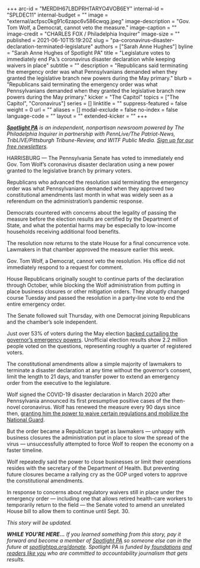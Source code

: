 +++
arc-id = "MERDIH67LBDPRHTARYO4VOB6EY"
internal-id = "SPLDEC11"
internal-budget = ""
image = "external/acfpsc0kg91c6zapc6v586cwqg.jpeg"
image-description = "Gov. Tom Wolf, a Democrat, cannot veto the measure."
image-caption = ""
image-credit = "CHARLES FOX / Philadelphia Inquirer"
image-size = ""
published = 2021-06-10T15:19:20Z
slug = "pa-coronavirus-disaster-declaration-terminated-legislature"
authors = ["Sarah Anne Hughes"]
byline = "Sarah Anne Hughes of Spotlight PA"
title = "Legislature votes to immediately end Pa.’s coronavirus disaster declaration while keeping waivers in place"
subtitle = ""
description = "Republicans said terminating the emergency order was what Pennsylvanians demanded when they granted the legislative branch new powers during the May primary."
blurb = "Republicans said terminating the emergency order was what Pennsylvanians demanded when they granted the legislative branch new powers during the May primary."
kicker = "The Capitol"
topics = ["The Capitol", "Coronavirus"]
series = []
linktitle = ""
suppress-featured = false
weight = 0
url = ""
aliases = []
modal-exclude = false
no-index = false
language-code = ""
layout = ""
extended-kicker = ""
+++

<a href="https://www.spotlightpa.org/"><i><b>Spotlight PA</b></i></a><i> is an independent, nonpartisan newsroom powered by The Philadelphia Inquirer in partnership with PennLive/The Patriot-News, TribLIVE/Pittsburgh Tribune-Review, and WITF Public Media. </i><a href="https://www.spotlightpa.org/newsletters"><i>Sign up for our free newsletters</i></a><i>.</i>

HARRISBURG —&nbsp;The Pennsylvania Senate has voted to immediately end Gov. Tom Wolf’s coronavirus disaster declaration using a new power granted to the legislative branch by primary voters.

Republicans who advanced the resolution said terminating the emergency order was what Pennsylvanians demanded when they approved two constitutional amendments last month in what was widely seen as a referendum on the administration’s pandemic response.

Democrats countered with concerns about the legality of passing the measure before the election results are certified by the Department of State, and what the potential harms may be especially to low-income households receiving additional food benefits.

The resolution now returns to the state House for a final concurrence vote. Lawmakers in that chamber approved the measure earlier this week.

Gov. Tom Wolf, a Democrat, cannot veto the resolution. His office did not immediately respond to a request for comment.

<script src="https://www.spotlightpa.org/embed.js" async></script><div data-spl-embed-version="1" data-spl-src="https://www.spotlightpa.org/embeds/newsletter/"></div>

House Republicans originally sought to continue parts of the declaration through October, while blocking the Wolf administration from putting in place business closures or other mitigation orders. They abruptly changed course Tuesday and passed the resolution in a party-line vote to end the entire emergency order.

The Senate followed suit Thursday, with one Democrat joining Republicans and the chamber’s sole independent. 

Just over 53% of voters during the May election <a href="https://www.spotlightpa.org/news/2021/05/pa-primary-2021-ballot-question-disaster-declaration-results/">backed curtailing the governor’s emergency powers</a>. Unofficial election results show 2.2 million people voted on the questions, representing roughly a quarter of registered voters.

The constitutional amendments allow a simple majority of lawmakers to terminate a disaster declaration at any time without the governor’s consent, limit the length to 21 days, and transfer power to extend an emergency order from the executive to the legislature.

Wolf signed the COVID-19 disaster declaration in March 2020 after Pennsylvania announced its first presumptive positive cases of the then-novel coronavirus. Wolf has renewed the measure every 90 days since then, <a href="https://www.spotlightpa.org/news/2021/02/pennsylvania-constitutional-amendment-executive-power-explainer-may-primary/">granting him the power to waive certain regulations and mobilize the National Guard</a>.

<script src="https://www.spotlightpa.org/embed.js" async></script><div data-spl-embed-version="1" data-spl-src="https://www.spotlightpa.org/embeds/donate/?teaser_text=If%20you%20learned%20something%20from%20this%20report%2C%20pay%20it%20forward%20and%20become%20a%20member%20of%20Spotlight%20PA%20so%20someone%20else%20can%20in%20the%20future."></div>


But the order became a Republican target as lawmakers — unhappy with business closures the administration put in place to slow the spread of the virus — unsuccessfully attempted to force Wolf to reopen the economy on a faster timeline.

Wolf repeatedly said the power to close businesses or limit their operations resides with the secretary of the Department of Health. But preventing future closures became a rallying cry as the GOP urged voters to approve the constitutional amendments.

In response to concerns about regulatory waivers still in place under the emergency order —&nbsp;including one that allows retired health-care workers to temporarily return to the field — the Senate voted to amend an unrelated House bill to allow them to continue until Sept. 30.

<i>This story will be updated.</i>

<i><b>WHILE YOU’RE HERE...</b></i><i> If you learned something from this story, pay it forward and become a member of </i><a href="https://www.spotlightpa.org/"><i>Spotlight PA</i></a><i> so someone else can in the future at </i><a href="http://spotlightpa.org/donate"><i>spotlightpa.org/donate</i></a><i>. Spotlight PA is funded by</i><a href="https://www.spotlightpa.org/support"><i> foundations</i></a><i> </i><a href="https://www.spotlightpa.org/support"><i>and readers like you</i></a><i> who are committed to accountability journalism that gets results.</i>
